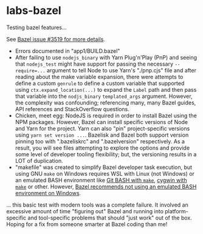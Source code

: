 # labs-bazel

Testing bazel features...

See [Bazel issue #3519 for more details](https://github.com/bazelbuild/rules_nodejs/issues/3519).

- Errors documented in "app1/BUILD.bazel"
- After failing to use `nodejs_binary` with Yarn Plug'n'Play (PnP) and seeing that `nodejs_test` might have support for passing the necessary `--require=...` argument to tell Node to use Yarn's "./pnp.cjs" file and after reading about the make variable expansion, there were attempts to define a custom `genrule` to define a custom variable that supported using `ctx.expand_location(...)` to expand the `Label` path and then pass that variable into the `nodjs_binary` `templated_args` argument. However, the complexity was confounding; referencing many, many Bazel guides, API references and StackOverflow questions.
- Chicken, meet egg: NodeJS is required in order to install Bazel using the NPM packages. However, Bazel can install specific versions of Node and Yarn for the project. Yarn can also "pin" project-specific versions using `yarn set version ...`. Bazelisk and Bazel both support version pinning too with ".bazeliskrc" and ".bazelversion" respectively. As a result, you will see files attempting to explore the options and provide some level of developer tooling flexibility; but, the versioning results in a LOT of duplication.
- "makefile" was created to simplify Bazel developer task execution, but using GNU `make` on Windows requires WSL with Linux (not Windows) or an emulated BASH environment like [Git BASH with `make`](https://gist.github.com/evanwill/0207876c3243bbb6863e65ec5dc3f058#make), [cygwin with `make`](https://cygwin.com/cgi-bin2/package-cat.cgi?file=x86_64%2Fmake%2Fmake-4.3-1&grep=make) or other. However, [Bazel recommends not using an emulated BASH environment on Windows](https://bazel.build/docs/windows#running-bazel-shells).

... this basic test with modern tools was a complete failure. It involved an excessive amount of time "figuring out" Bazel and running into platform-specific and tool-specific problems that should "just work" out of the box. Hoping for a fix from someone smarter at Bazel coding than me!

